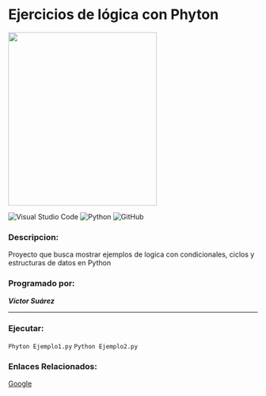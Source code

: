 # Ejercicios de lógica con Phyton
<p align="left">
  <img src="https://user-images.githubusercontent.com/89227996/221367851-e99872e5-bb92-434f-a5da-51cd42071116.jpg" width="300" height="350">
</p>

![Visual Studio Code](https://img.shields.io/badge/Visual%20Studio%20Code-0078d7.svg?style=for-the-badge&logo=visual-studio-code&logoColor=white)
![Python](https://img.shields.io/badge/python-3670A0?style=for-the-badge&logo=python&logoColor=ffdd54)
![GitHub](https://img.shields.io/badge/github-%23121011.svg?style=for-the-badge&logo=github&logoColor=white)

### Descripcion:
Proyecto que busca mostrar ejemplos de logica con condicionales, ciclos y estructuras de datos en Python

### Programado por:
***Victor Suárez***

***

### Ejecutar:

`Phyton Ejemplo1.py`
`Python Ejemplo2.py`

### Enlaces Relacionados:
[Google](http://www.google.com)
